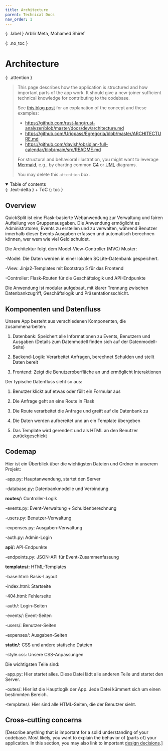 ```yaml
---
title: Architecture
parent: Technical Docs
nav_order: 1
---
```


{: .label }
Arblir Meta, Mohamed Shiref

{: .no_toc }
# Architecture

{: .attention }
> This page describes how the application is structured and how important parts of the app work. It should give a new-joiner sufficient technical knowledge for contributing to the codebase.
> 
> See [this blog post](https://matklad.github.io/2021/02/06/ARCHITECTURE.md.html) for an explanation of the concept and these examples:
>
> + <https://github.com/rust-lang/rust-analyzer/blob/master/docs/dev/architecture.md>
> + <https://github.com/Uriopass/Egregoria/blob/master/ARCHITECTURE.md>
> + <https://github.com/davish/obsidian-full-calendar/blob/main/src/README.md>
> 
> For structural and behavioral illustration, you might want to leverage [Mermaid](../ui-components.md), e.g., by charting common [C4](https://c4model.com/) or [UML](https://www.omg.org/spec/UML) diagrams.
> 
>
> You may delete this `attention` box.

<details open markdown="block">
{: .text-delta }
<summary>Table of contents</summary>
+ ToC
{: toc }
</details>

## Overview

QuickSplit ist eine Flask-basierte Webanwendung zur Verwaltung und fairen Aufteilung von Gruppenausgaben. Die Anwendung ermöglicht es Administratoren, Events zu erstellen und zu verwalten, während Benutzer innerhalb dieser Events Ausgaben erfassen und automatisch berechnen können, wer wem wie viel Geld schuldet.

Die Architektur folgt dem Model-View-Controller (MVC) Muster:

-Model: Die Daten werden in einer lokalen SQLite-Datenbank gespeichert.

-View: Jinja2-Templates mit Bootstrap 5 für das Frontend

-Controller: Flask-Routen für die Geschäftslogik und API-Endpunkte

Die Anwendung ist modular aufgebaut, mit klarer Trennung zwischen Datenbankzugriff, Geschäftslogik und Präsentationsschicht.



## Komponenten und Datenfluss

Unsere App besteht aus verschiedenen Komponenten, die zusammenarbeiten:

1. Datenbank: Speichert alle Informationen zu Events, Benutzern und Ausgaben
(Details zum Datenmodell finden sich auf der Datenmodell-Seite)

2. Backend-Logik: Verarbeitet Anfragen, berechnet Schulden und stellt Daten bereit

3. Frontend: Zeigt die Benutzeroberfläche an und ermöglicht Interaktionen

Der typische Datenfluss sieht so aus:

1. Benutzer klickt auf etwas oder füllt ein Formular aus

2. Die Anfrage geht an eine Route in Flask

3. Die Route verarbeitet die Anfrage und greift auf die Datenbank zu

4. Die Daten werden aufbereitet und an ein Template übergeben

5. Das Template wird gerendert und als HTML an den Benutzer zurückgeschickt



## Codemap

Hier ist ein Überblick über die wichtigsten Dateien und Ordner in unserem Projekt:

-app.py: Hauptanwendung, startet den Server

-database.py: Datenbankmodelle und Verbindung


**routes/:** Controller-Logik

-events.py: Event-Verwaltung + Schuldenberechnung

-users.py: Benutzer-Verwaltung

-expenses.py: Ausgaben-Verwaltung

-auth.py: Admin-Login


**api/:** API-Endpunkte

-endpoints.py: JSON-API für Event-Zusammenfassung


**templates/:** HTML-Templates

-base.html: Basis-Layout

-index.html: Startseite

-404.html: Fehlerseite

-auth/: Login-Seiten

-events/: Event-Seiten

-users/: Benutzer-Seiten

-expenses/: Ausgaben-Seiten



**static/:** CSS und andere statische Dateien

-style.css: Unsere CSS-Anpassungen



Die wichtigsten Teile sind:

-app.py: Hier startet alles. Diese Datei lädt alle anderen Teile und startet den Server.

-outes/: Hier ist die Hauptlogik der App. Jede Datei kümmert sich um einen bestimmten Bereich.

-templates/: Hier sind alle HTML-Seiten, die der Benutzer sieht.



## Cross-cutting concerns

[Describe anything that is important for a solid understanding of your codebase. Most likely, you want to explain the behavior of (parts of) your application. In this section, you may also link to important [design decisions](../design-decisions.md).]

